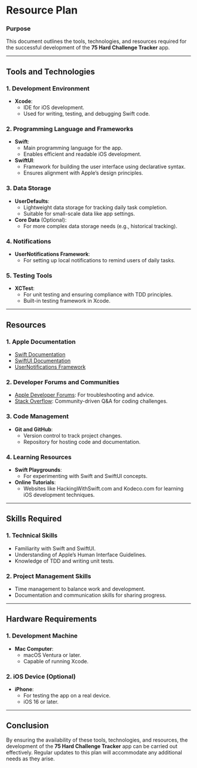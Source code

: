 # Resource Plan

### Purpose
This document outlines the tools, technologies, and resources required for the successful development of the **75 Hard Challenge Tracker** app.

---

## Tools and Technologies

### 1. **Development Environment**
- **Xcode**:
  - IDE for iOS development.
  - Used for writing, testing, and debugging Swift code.

### 2. **Programming Language and Frameworks**
- **Swift**:
  - Main programming language for the app.
  - Enables efficient and readable iOS development.
- **SwiftUI**:
  - Framework for building the user interface using declarative syntax.
  - Ensures alignment with Apple’s design principles.

### 3. **Data Storage**
- **UserDefaults**:
  - Lightweight data storage for tracking daily task completion.
  - Suitable for small-scale data like app settings.
- **Core Data** (Optional):
  - For more complex data storage needs (e.g., historical tracking).

### 4. **Notifications**
- **UserNotifications Framework**:
  - For setting up local notifications to remind users of daily tasks.

### 5. **Testing Tools**
- **XCTest**:
  - For unit testing and ensuring compliance with TDD principles.
  - Built-in testing framework in Xcode.

---

## Resources

### 1. **Apple Documentation**
- [Swift Documentation](https://developer.apple.com/swift/)
- [SwiftUI Documentation](https://developer.apple.com/documentation/swiftui/)
- [UserNotifications Framework](https://developer.apple.com/documentation/usernotifications/)

### 2. **Developer Forums and Communities**
- [Apple Developer Forums](https://developer.apple.com/forums/): For troubleshooting and advice.
- [Stack Overflow](https://stackoverflow.com/): Community-driven Q&A for coding challenges.

### 3. **Code Management**
- **Git and GitHub**:
  - Version control to track project changes.
  - Repository for hosting code and documentation.

### 4. **Learning Resources**
- **Swift Playgrounds**:
  - For experimenting with Swift and SwiftUI concepts.
- **Online Tutorials**:
  - Websites like HackingWithSwift.com and Kodeco.com for learning iOS development techniques.

---

## Skills Required

### 1. **Technical Skills**
- Familiarity with Swift and SwiftUI.
- Understanding of Apple’s Human Interface Guidelines.
- Knowledge of TDD and writing unit tests.

### 2. **Project Management Skills**
- Time management to balance work and development.
- Documentation and communication skills for sharing progress.

---

## Hardware Requirements

### 1. **Development Machine**
- **Mac Computer**:
  - macOS Ventura or later.
  - Capable of running Xcode.

### 2. **iOS Device (Optional)**
- **iPhone**:
  - For testing the app on a real device.
  - iOS 16 or later.

---

## Conclusion
By ensuring the availability of these tools, technologies, and resources, the development of the **75 Hard Challenge Tracker** app can be carried out effectively. Regular updates to this plan will accommodate any additional needs as they arise.

